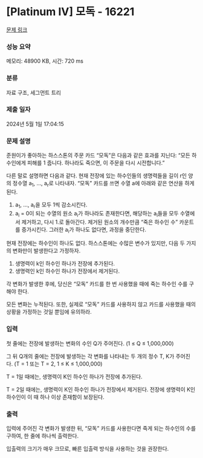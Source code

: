 # [Platinum IV] 모독 - 16221 

[문제 링크](https://www.acmicpc.net/problem/16221) 

### 성능 요약

메모리: 48900 KB, 시간: 720 ms

### 분류

자료 구조, 세그먼트 트리

### 제출 일자

2024년 5월 1일 17:04:15

### 문제 설명

<p>준원이가 좋아하는 하스스톤의 주문 카드 “모독”은 다음과 같은 효과를 지닌다: “모든 하수인에게 피해를 1 줍니다. 하나라도 죽으면, 이 주문을 다시 시전합니다.”</p>

<p>다른 말로 설명하면 다음과 같다. 현재 전장에 있는 하수인들의 생명력들을 길이 r인 양의 정수열 a<sub>1</sub>, …, a<sub>r</sub>로 나타내자. “모독” 카드를 쓰면 수열 a에 아래와 같은 연산을 하게 된다.</p>

<ol>
	<li>a<sub>1</sub>, …, a<sub>r</sub>을 모두 1씩 감소시킨다.</li>
	<li>a<sub>i</sub> = 0이 되는 수열의 원소 a<sub>i</sub>가 하나라도 존재한다면, 해당하는 a<sub>i</sub>들을 모두 수열에서 제거하고, 다시 1.로 돌아간다. 제거된 원소의 개수만큼 “죽은 하수인 수” 카운트를 증가시킨다. 	그러한 a<sub>i</sub>가 하나도 없다면, 과정을 중단한다.
	</li>
</ol>

<p>현재 전장에는 하수인이 하나도 없다. 하스스톤에는 수많은 변수가 있지만, 다음 두 가지의 변화만이 발생한다고 가정하자.</p>

<ol>
	<li>생명력이 k인 하수인 하나가 전장에 추가된다.</li>
	<li>생명력인 k인 하수인 하나가 전장에서 제거된다.</li>
</ol>

<p>각 변화가 발생한 후에, 당신은 “모독” 카드를 한 번 사용했을 때에 죽는 하수인 수를 구해야 한다.</p>

<p>모든 변화는 누적된다. 또한, 실제로 “모독” 카드를 사용하지 않고 카드를 사용했을 때의 상황을 가정하는 것일 뿐임에 유의하라.</p>

### 입력 

 <p>첫 줄에는 전장에 발생하는 변화의 수인 Q가 주어진다. (1 ≤ Q ≤ 1,000,000)</p>

<p>그 뒤 Q개의 줄에는 전장에 발생하는 각 변화를 나타내는 두 개의 정수 T, K가 주어진다. (T = 1 또는 T = 2, 1 ≤ K ≤ 1,000,000)</p>

<p>T = 1일 때에는, 생명력이 K인 하수인 하나가 전장에 추가된다.</p>

<p>T = 2일 때에는, 생명력이 K인 하수인 하나가 전장에서 제거된다. 전장에 생명력이 K인 하수인이 이 때 하나 이상 존재함이 보장된다.</p>

### 출력 

 <p>입력에 주어진 각 변화가 발생한 뒤, “모독” 카드를 사용한다면 죽게 되는 하수인의 수를 구하여, 한 줄에 하나씩 출력한다.</p>

<p>입출력의 크기가 매우 크므로, 빠른 입출력 방식을 사용하는 것을 권장한다.</p>

